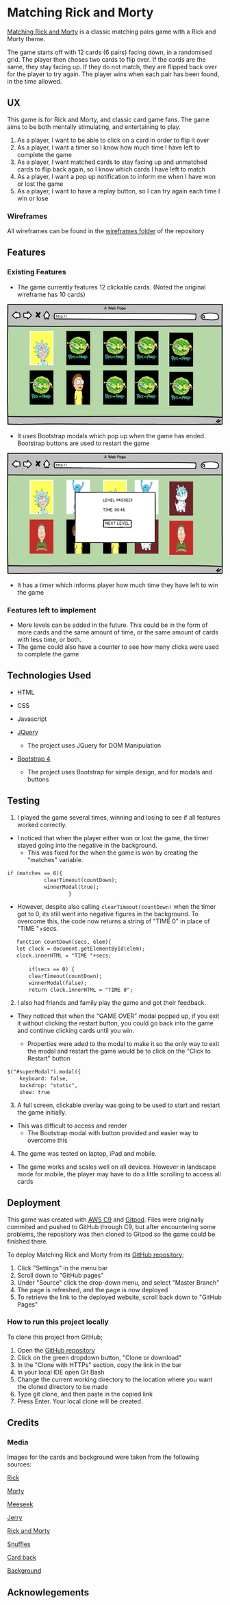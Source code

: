 # Matching Rick and Morty

[Matching Rick and Morty](https://mcoakley92.github.io/matching-rick-and-morty/) is a classic matching pairs game with a Rick and Morty theme. 

The game starts off with 12 cards (6 pairs) facing down, in a randomised grid. The player then choses two cards
to flip over. If the cards are the same, they stay facing up. If they do not match, they are flipped back 
over for the player to try again. The player wins when each pair has been found, in the time allowed. 

## UX 

This game is for Rick and Morty, and classic card game fans. The game aims to be both mentally stimulating, and entertaining to play.

1. As a player, I want to be able to click on a card in order to flip it over 
2. As a player, I want a timer so I know how much time I have left to complete the game
3. As a player, I want matched cards to stay facing up and unmatched cards to flip back again, so I know which cards I have left to match
4. As a player, I want a pop up notification to inform me when I have won or lost the game
5. As a player, I want to have a replay button, so I can try again each time I win or lose


### Wireframes

All wireframes can be found in the [wireframes folder](https://github.com/mcoakley92/matching-rick-and-morty/tree/master/wireframes) of the repository 

## Features

### Existing Features
* The game currently features 12 clickable cards. (Noted the original wireframe has 10 cards)

![wireframe](https://raw.githubusercontent.com/mcoakley92/matching-rick-and-morty/master/wireframes/2-unmatched-pair.png)

* It uses Bootstrap modals which pop up when the game has ended. Bootstrap buttons are used to restart the game

![winner wireframe](https://raw.githubusercontent.com/mcoakley92/matching-rick-and-morty/master/wireframes/5-winner.png)

* It has a timer which informs player how much time they have left to win the game

### Features left to implement
* More levels can be added in the future. This could be in the form of more cards and the same amount of time, or the 
same amount of cards with less time, or both. 
* The game could also have a counter to see how many clicks were used to complete the game 


## Technologies Used

* HTML

* CSS

* Javascript

* [JQuery](LINK)

    * The project uses JQuery for DOM Manipulation

* [Bootstrap 4](LINK)

    * The project uses Bootstrap for simple design, and for modals and buttons





## Testing

1. I played the game several times, winning and losing to see if all features worked correctly. 


* I noticed that when the player either won or lost the game, the timer stayed going into the negative in the background.
    - This was fixed for the when the game is won by creating the "matches" variable.

```
if (matches == 6){
            clearTimeout(countDown);
            winnerModal(true);
                    }
  ```                  
                                       
   * However, despite also calling `clearTimeout(countDown)` when the timer got to 0, its still went into negative 
    figures in the background. To overcome this, the code now returns a string of "TIME 0" in place of "TIME "+secs.

 ```   
    function countDown(secs, elem){
    let clock = document.getElementById(elem);
    clock.innerHTML = "TIME "+secs;
   
        if(secs == 0) {
        clearTimeout(countDown);
        winnerModal(false);
      	return clock.innerHTML = "TIME 0";
  ```      


2. I also had friends and family play the game and got their feedback.
* They noticed that when the "GAME OVER" modal popped up, if you exit it without clicking the restart button, you 
could go back into the game and continue clicking cards until you win. 

    - Properties were aded to the modal to make it so the only way to exit the modal and restart the game would be to click on the "Click to Restart" button

```
$("#superModal").modal({
	keyboard: false,
	backdrop: "static",
	show: true
```


3. A full screen, clickable overlay was going to be used to start and restart the game initially. 
* This was difficult to access and render
    - The Bootstrap modal with button provided and easier way to overcome this


4. The game was tested on laptop, iPad and mobile. 
* The game works and scales well on all devices. However in landscape mode for mobile, the player may have to do a little scrolling to access all cards


## Deployment

This game was created with [AWS C9](https://aws.amazon.com/cloud9/?origin=c9io) and [Gitpod](https://www.gitpod.io/).
Files were originally commited and pushed to GitHub through C9, but after encountering some problems, the repository was then cloned
to Gitpod so the game could be finished there. 

To deploy Matching Rick and Morty from its [GitHub repository](https://github.com/mcoakley92/matching-rick-and-morty);

1. Click "Settings" in the menu bar
2. Scroll down to "GitHub pages"
3. Under "Source" click the drop-down menu, and select "Master Branch"
4. The page is refreshed, and the page is now deployed
5. To retrieve the link to the deployed website, scroll back down to "GitHub Pages"

### How to run this project locally

To clone this project from GitHub;

1. Open the [GitHub repository](https://github.com/mcoakley92/matching-rick-and-morty)
2. Click on the green dropdown button, "Clone or download"
3. In the "Clone with HTTPs" section, copy the link in the bar
4. In your local IDE open Git Bash
5. Change the current working directory to the location where you want the cloned directory to be made
6. Type git clone, and then paste in the copied link
7. Press Enter. Your local clone will be created.
    

## Credits

### Media

Images for the cards and background were taken from the following sources:

[Rick](https://i.pinimg.com/originals/7b/aa/25/7baa252dbdfeed669c152bedd2fa5feb.jpg)

[Morty](https://store.playstation.com/en-us/product/UP0151-CUSA09971_00-AV00000000000002)

[Meeseek](https://steemitimages.com/DQmfHedFJStzXRDC2R5fnWrAiYJqWaknPaYTfeQWQe8Boxh/flat%2C800x800%2C075%2Cf.u1.jpg)

[Jerry](https://www.google.com/url?sa=i&source=images&cd=&ved=2ahUKEwjBhOOHx4PmAhU0oXEKHWeED9EQjRx6BAgBEAQ&url=https%3A%2F%2Fwww.teepublic.com%2Ft-shirt%2F299958-rick-and-morty-jerry&psig=AOvVaw0Ha_iFQax3JMcDDtsVGpBy&ust=1574709200132690)

[Rick and Morty](https://ya-webdesign.com/download.html)

[Snuffles](https://lh3.googleusercontent.com/XM8nvs1UZSOFf4ICTRDN7zmw9RtfN2gT8JoxSbKzrxoOutDd2R1kQX9CVy6qsfHNyDyM=s85)

[Card back](https://www.trendsinternational.com/media/catalog/product/cache/1/image/9df78eab33525d08d6e5fb8d27136e95/1/5/15460_rick-and-morty_portal_4x6.jpg)


[Background](https://nebula.wsimg.com/a1cc1c259eeae5a37cb70f0ab3b46217?AccessKeyId=0FDC079973B83A5D980E&disposition=0&alloworigin=1)

## Acknowlegements
